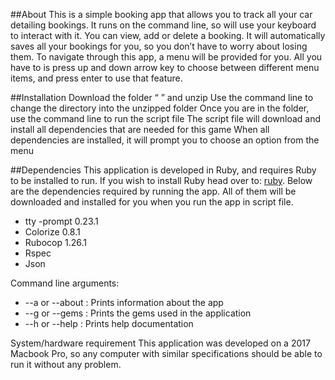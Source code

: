 ##About
This is a simple booking app that allows you to track all your car detailing bookings. It runs on the command line, so will use your keyboard to interact with it. You can view, add or delete a booking. It will automatically saves all your bookings for you, so you don’t have to worry about losing them. To navigate through this app, a menu will be provided for you. All you have to is press up and down arrow key to choose between different menu items, and press enter to use that feature. 


##Installation
Download the folder “ ” and unzip
Use the command line to change the directory into the unzipped folder
Once you are in the folder, use the command line to run the script file
The script file will download and install all dependencies that are needed for this game
When all dependencies are installed, it will prompt you to choose an option from the menu


##Dependencies
This application is developed in Ruby, and requires Ruby to be installed to run. If you wish to install Ruby head over to: [ruby](https://www.ruby-lang.org/en/downloads/).
Below are the dependencies required by running the app. All of them will be downloaded and installed for you when you run the app in script file.

- tty -prompt 0.23.1
- Colorize 0.8.1
- Rubocop 1.26.1
- Rspec 
- Json 

Command line arguments:
- --a or --about : Prints information about the app
- --g or --gems : Prints the gems used in the application
- --h or --help : Prints help documentation


System/hardware requirement
This application was developed on a 2017 Macbook Pro, so any computer with similar specifications should be able to run it without any problem. 
